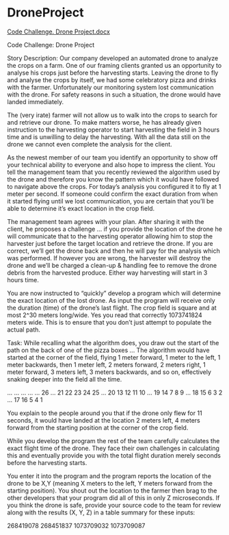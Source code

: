 # DroneProject

[Code Challenge. Drone Project.docx](https://github.com/SpeedyGonSlow/DroneProject/files/9847606/Code.Challenge.Drone.Project.docx)

Code Challenge: Drone Project

Story Description:
Our company developed an automated drone to analyze the crops on a farm.
One of our framing clients granted us an opportunity to analyse his crops just
before the harvesting starts. Leaving the drone to fly and analyse the crops by
itself, we had some celebratory pizza and drinks with the farmer. Unfortunately
our monitoring system lost communication with the drone. For safety reasons
in such a situation, the drone would have landed immediately.

The (very irate) farmer will not allow us to walk into the crops to search for and
retrieve our drone. To make matters worse, he has already given instruction to
the harvesting operator to start harvesting the field in 3 hours time and is
unwilling to delay the harvesting. With all the data still on the drone we cannot
even complete the analysis for the client.

As the newest member of our team you identify an opportunity to show off your
technical ability to everyone and also hope to impress the client.
You tell the management team that you recently reviewed the algorithm used
by the drone and therefore you know the pattern which it would have followed
to navigate above the crops. For today’s analysis you configured it to fly at 1
meter per second. If someone could confirm the exact duration from when it
started flying until we lost communication, you are certain that you’ll be able to
determine it’s exact location in the crop field.

The management team agrees with your plan. After sharing it with the client,
he proposes a challenge … if you provide the location of the drone he will
communicate that to the harvesting operator allowing him to stop the
harvester just before the target location and retrieve the drone. If you are
correct, we’ll get the drone back and then he will pay for the analysis which was
performed. If however you are wrong, the harvester will destroy the drone and
we’ll be charged a clean-up & handling fee to remove the drone debris from the
harvested produce. Either way harvesting will start in 3 hours time.

You are now instructed to “quickly” develop a program which will determine
the exact location of the lost drone. As input the program will receive only the
duration (time) of the drone’s last flight. The crop field is square and at most 2^30
meters long/wide. Yes you read that correctly 1073741824 meters wide. This is
to ensure that you don’t just attempt to populate the actual path. 

Task:
While recalling what the algorithm does, you draw out the start of the path on
the back of one of the pizza boxes ... The algorithm would have started at the
corner of the field, flying 1 meter forward, 1 meter to the left, 1 meter backwards,
then 1 meter left, 2 meters forward, 2 meters right, 1 meter forward, 3 meters left,
3 meters backwards, and so on, effectively snaking deeper into the field all the
time.

...  ...  ...  ...  ...  26
...  21   22   23   24   25
...  20   13   12   11   10
...  19   14   7    8    9
...  18   15   6    3    2
...  17   16   5    4    1


You explain to the people around you that if the drone only flew for 11 seconds, it
would have landed at the location 2 meters left, 4 meters forward from the
starting position at the corner of the crop field.

While you develop the program the rest of the team carefully calculates the
exact flight time of the drone. They face their own challenges in calculating this
and eventually provide you with the total flight duration merely seconds before
the harvesting starts.

You enter it into the program and the program reports the location of the drone
to be X,Y (meaning X meters to the left, Y meters forward from the starting
position). You shout out the location to the farmer then brag to the other
developers that your program did all of this in only Z microseconds.
If you think the drone is safe, provide your source code to the team for review
along with the results (X, Y, Z) in a table summary for these inputs: 

268419078
268451837
1073709032
1073709087
